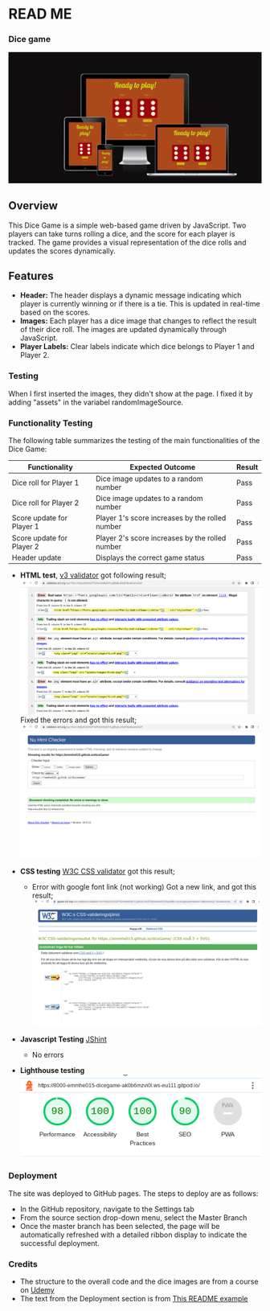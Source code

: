 

# READ ME
### Dice game

![Dice game](assets/images/screenshotDiceGame.png)

## Overview
This Dice Game is a simple web-based game driven by JavaScript. Two players can take turns rolling a dice, and the score for each player is tracked. The game provides a visual representation of the dice rolls and updates the scores dynamically.


## Features
- **Header:** The header displays a dynamic message indicating which player is currently winning or if there is a tie. This is updated in real-time based on the scores.
- **Images:** Each player has a dice image that changes to reflect the result of their dice roll. The images are updated dynamically through JavaScript.
- **Player Labels:** Clear labels indicate which dice belongs to Player 1 and Player 2.  

### Testing
When I first inserted the images, they didn't show at the page. I fixed it by adding "assets" in the variabel randomImageSource.

### Functionality Testing
The following table summarizes the testing of the main functionalities of the Dice Game:

| Functionality             | Expected Outcome                                | Result          |
|---------------------------|--------------------------------------------------|-----------------|
| Dice roll for Player 1    | Dice image updates to a random number            | Pass            |
| Dice roll for Player 2    | Dice image updates to a random number            | Pass            |
| Score update for Player 1 | Player 1's score increases by the rolled number  | Pass            |
| Score update for Player 2 | Player 2's score increases by the rolled number  | Pass            |
| Header update             | Displays the correct game status                 | Pass            |


- **HTML test**, [v3 validator](https://validator.w3.org/nu/) got following result;
![html testing](assets/images/htmlTestingError.png)
Fixed the errors and got this result;
![html testing clear](assets/images/htmlClear.png)

- **CSS testing** [W3C CSS validator](https://jigsaw.w3.org/css-validator/) 
got this result;
  - Error with google font link (not working)
  Got a new link, and got this result;
  ![CSS testing clear](assets/images/cssClear.png)

- **Javascript Testing** [JShint](https://jshint.com/)
  - No errors 

- **Lighthouse testing**
![Lighthouse test](assets/images/lighthouseTesting.png)

### Deployment
The site was deployed to GitHub pages. The steps to deploy are as follows:
- In the GitHub repository, navigate to the Settings tab
- From the source section drop-down menu, select the Master Branch
- Once the master branch has been selected, the page will be automatically refreshed with a detailed ribbon display to indicate the successful deployment.

### Credits
- The structure to the overall code and the dice images are from a course on [Udemy](https://www.udemy.com/course/the-complete-web-development-bootcamp/?couponCode=KEEPLEARNING)
- The text from the Deployment section is from [This README example](https://github.com/Code-Institute-Solutions/readme-love-maths/blob/master/README.md)